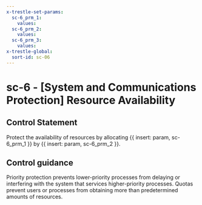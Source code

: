 ```yaml
---
x-trestle-set-params:
  sc-6_prm_1:
    values:
  sc-6_prm_2:
    values:
  sc-6_prm_3:
    values:
x-trestle-global:
  sort-id: sc-06
---
```


# sc-6 - \[System and Communications Protection\] Resource Availability

## Control Statement

Protect the availability of resources by allocating {{ insert: param, sc-6_prm_1 }} by {{ insert: param, sc-6_prm_2 }}.

## Control guidance

Priority protection prevents lower-priority processes from delaying or interfering with the system that services higher-priority processes. Quotas prevent users or processes from obtaining more than predetermined amounts of resources.
